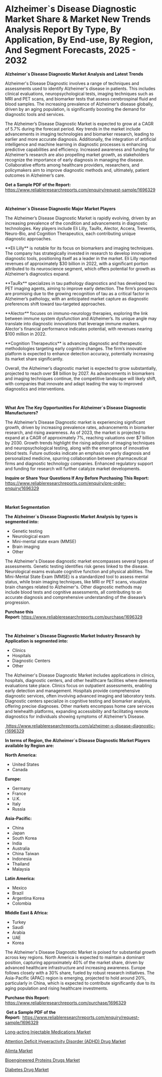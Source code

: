 <p><h1>Alzheimer`s Disease Diagnostic Market Share & Market New Trends Analysis Report By Type, By Application, By End-use, By Region, And Segment Forecasts, 2025 - 2032</h1></p><p><strong>Alzheimer`s Disease Diagnostic Market Analysis and Latest Trends</strong></p>
<p><p>Alzheimer's Disease Diagnostic involves a range of techniques and assessments used to identify Alzheimer's disease in patients. This includes clinical evaluations, neuropsychological tests, imaging techniques such as MRI and PET scans, and biomarker tests that assess cerebrospinal fluid and blood samples. The increasing prevalence of Alzheimer’s disease globally, driven by an aging population, is significantly boosting the demand for diagnostic tools and services.</p><p>The Alzheimer’s Disease Diagnostic Market is expected to grow at a CAGR of 5.7% during the forecast period. Key trends in the market include advancements in imaging technologies and biomarker research, leading to earlier and more accurate diagnosis. Additionally, the integration of artificial intelligence and machine learning in diagnostic processes is enhancing predictive capabilities and efficiency. Increased awareness and funding for Alzheimer’s research are also propelling market growth, as stakeholders recognize the importance of early diagnosis in managing the disease. Collaborative efforts among healthcare providers, researchers, and policymakers aim to improve diagnostic methods and, ultimately, patient outcomes in Alzheimer’s care.</p></p>
<p><strong>Get a Sample PDF of the Report:&nbsp;</strong> <a href="https://www.reliableresearchreports.com/enquiry/request-sample/1696329?utm_campaign=102&utm_medium=2&utm_source=Github&utm_content=ia&utm_term=08012025&utm_id=alzheimers-disease-diagnostic">https://www.reliableresearchreports.com/enquiry/request-sample/1696329</a></p>
<p>&nbsp;</p>
<p><strong>Alzheimer`s Disease Diagnostic Major Market Players</strong></p>
<p><p>The Alzheimer’s Disease Diagnostic Market is rapidly evolving, driven by an increasing prevalence of the condition and advancements in diagnostic technologies. Key players include Eli Lilly, TauRx, Alector, Accera, Treventis, Neuro-Bio, and Cognition Therapeutics, each contributing unique diagnostic approaches.</p><p>**Eli Lilly** is notable for its focus on biomarkers and imaging techniques. The company has strategically invested in research to develop innovative diagnostic tools, positioning itself as a leader in the market. Eli Lilly reported revenues of approximately $30 billion in 2022, with a significant portion attributed to its neuroscience segment, which offers potential for growth as Alzheimer’s diagnostics expand.</p><p>**TauRx** specializes in tau pathology diagnostics and has developed tau PET imaging agents, aiming to improve early detection. The firm’s prospects are promising due to the growing recognition of tau as a critical factor in Alzheimer’s pathology, with an anticipated market capture as diagnostic preferences shift toward tau-targeted approaches.</p><p>**Alector** focuses on immuno-neurology therapies, exploring the link between immune system dysfunction and Alzheimer’s. Its unique angle may translate into diagnostic innovations that leverage immune markers. Alector's financial performance indicates potential, with revenues nearing $100 million in 2022.</p><p>**Cognition Therapeutics** is advancing diagnostic and therapeutic methodologies targeting early cognitive changes. The firm’s innovative platform is expected to enhance detection accuracy, potentially increasing its market share significantly.</p><p>Overall, the Alzheimer’s diagnostic market is expected to grow substantially, projected to reach over $8 billion by 2027. As advancements in biomarkers and imaging techniques continue, the competitive landscape will likely shift, with companies that innovate and adapt leading the way to improved diagnostics and interventions.</p></p>
<p>&nbsp;</p>
<p><strong>What Are The Key Opportunities For Alzheimer`s Disease Diagnostic Manufacturers?</strong></p>
<p><p>The Alzheimer’s Disease Diagnostic market is experiencing significant growth, driven by increasing prevalence rates, advancements in biomarker research, and rising awareness. As of 2023, the market is projected to expand at a CAGR of approximately 7%, reaching valuations over $7 billion by 2030. Growth trends highlight the rising adoption of imaging techniques and neuropsychological testing, along with the emergence of innovative blood tests. Future outlooks indicate an emphasis on early diagnosis and personalized medicine, spurring collaboration between pharmaceutical firms and diagnostic technology companies. Enhanced regulatory support and funding for research will further catalyze market developments.</p></p>
<p><strong>Inquire or Share Your Questions If Any Before Purchasing This Report:</strong> <a href="https://www.reliableresearchreports.com/enquiry/pre-order-enquiry/1696329?utm_campaign=102&utm_medium=2&utm_source=Github&utm_content=ia&utm_term=08012025&utm_id=alzheimers-disease-diagnostic">https://www.reliableresearchreports.com/enquiry/pre-order-enquiry/1696329</a></p>
<p>&nbsp;</p>
<p><strong>Market Segmentation</strong></p>
<p><strong>The Alzheimer`s Disease Diagnostic Market Analysis by types is segmented into:</strong></p>
<p><ul><li>Genetic testing</li><li>Neurological exam</li><li>Mini-mental state exam (MMSE)</li><li>Brain imaging</li><li>Other</li></ul></p>
<p><p>The Alzheimer's Disease diagnostic market encompasses several types of assessments. Genetic testing identifies risk genes linked to the disease. Neurological exams evaluate cognitive function and physical abilities. The Mini-Mental State Exam (MMSE) is a standardized tool to assess mental status, while brain imaging techniques, like MRI or PET scans, visualize brain changes related to Alzheimer's. Other diagnostic methods may include blood tests and cognitive assessments, all contributing to an accurate diagnosis and comprehensive understanding of the disease’s progression.</p></p>
<p><strong>Purchase this Report:&nbsp;</strong><a href="https://www.reliableresearchreports.com/purchase/1696329?utm_campaign=102&utm_medium=2&utm_source=Github&utm_content=ia&utm_term=08012025&utm_id=alzheimers-disease-diagnostic">https://www.reliableresearchreports.com/purchase/1696329</a></p>
<p>&nbsp;</p>
<p><strong>The Alzheimer`s Disease Diagnostic Market Industry Research by Application is segmented into:</strong></p>
<p><ul><li>Clinics</li><li>Hospitals</li><li>Diagnostic Centers</li><li>Other</li></ul></p>
<p><p>The Alzheimer's Disease Diagnostic Market includes applications in clinics, hospitals, diagnostic centers, and other healthcare facilities where dementia evaluations take place. Clinics focus on outpatient assessments, enabling early detection and management. Hospitals provide comprehensive diagnostic services, often involving advanced imaging and laboratory tests. Diagnostic centers specialize in cognitive testing and biomarker analysis, offering precise diagnoses. Other markets encompass home care services and telehealth platforms, expanding accessibility and facilitating remote diagnostics for individuals showing symptoms of Alzheimer’s Disease.</p></p>
<p><a href="https://www.reliableresearchreports.com/alzheimer-s-disease-diagnostic-r1696329?utm_campaign=102&utm_medium=2&utm_source=Github&utm_content=ia&utm_term=08012025&utm_id=alzheimers-disease-diagnostic">&nbsp;https://www.reliableresearchreports.com/alzheimer-s-disease-diagnostic-r1696329</a></p>
<p><strong>In terms of Region, the Alzheimer`s Disease Diagnostic Market Players available by Region are:</strong></p>
<p>
    <p> <strong> North America: </strong>
        <ul>
            <li>United States</li>
            <li>Canada</li>
        </ul>
        </p> 
    <p> <strong> Europe: </strong>
        <ul>
            <li>Germany</li>
            <li>France</li>
            <li>U.K.</li>
            <li>Italy</li>
            <li>Russia</li>
        </ul>
        </p> 
    <p> <strong> Asia-Pacific: </strong>
        <ul>
            <li>China</li>
            <li>Japan</li>
            <li>South Korea</li>
            <li>India</li>
            <li>Australia</li>
            <li>China Taiwan</li>
            <li>Indonesia</li>
            <li>Thailand</li>
            <li>Malaysia</li>
        </ul>
        </p> 
    <p> <strong> Latin America: </strong>
        <ul>
            <li>Mexico</li>
            <li>Brazil</li>
            <li>Argentina Korea</li>
            <li>Colombia</li>
        </ul>
        </p> 
    <p> <strong> Middle East & Africa: </strong>
        <ul>
            <li>Turkey</li>
            <li>Saudi</li>
            <li>Arabia</li>
            <li>UAE</li>
            <li>Korea</li>
        </ul>
    </p>
    </p>
<p><p>The Alzheimer's Disease Diagnostic Market is poised for substantial growth across key regions. North America is expected to maintain a dominant position, capturing approximately 40% of the market share, driven by advanced healthcare infrastructure and increasing awareness. Europe follows closely with a 30% share, fueled by robust research initiatives. The Asia-Pacific (APAC) region is emerging, projected to hold around 20%, particularly in China, which is expected to contribute significantly due to its aging population and rising healthcare investments.</p></p>
<p><strong>Purchase this Report: </strong><a href="https://www.reliableresearchreports.com/purchase/1696329?utm_campaign=102&utm_medium=2&utm_source=Github&utm_content=ia&utm_term=08012025&utm_id=alzheimers-disease-diagnostic">https://www.reliableresearchreports.com/purchase/1696329</a></p>
<p>&nbsp;<strong>Get a Sample PDF of the Report:&nbsp;&nbsp;</strong><a href="https://www.reliableresearchreports.com/enquiry/request-sample/1696329?utm_campaign=102&utm_medium=2&utm_source=Github&utm_content=ia&utm_term=08012025&utm_id=alzheimers-disease-diagnostic">https://www.reliableresearchreports.com/enquiry/request-sample/1696329</a></p>
<p><strong></strong></p>
<p><p><a href="https://github.com/FlorianWolf90/Market-Research-Report-List-1/blob/main/long-acting-injectable-medications-market.md?utm_campaign=102&utm_medium=2&utm_source=Github&utm_content=ia&utm_term=08012025&utm_id=alzheimers-disease-diagnostic">Long-acting Injectable Medications Market</a></p><p><a href="https://github.com/pearlinewhite4692/Market-Research-Report-List-1/blob/main/attention-deficit-hyperactivity-disorder-adhd-drug-market.md?utm_campaign=102&utm_medium=2&utm_source=Github&utm_content=ia&utm_term=08012025&utm_id=alzheimers-disease-diagnostic">Attention Deficit Hyperactivity Disorder (ADHD) Drug Market</a></p><p><a href="https://github.com/NargisHussain75/Market-Research-Report-List-1/blob/main/alimta-market.md?utm_campaign=102&utm_medium=2&utm_source=Github&utm_content=ia&utm_term=08012025&utm_id=alzheimers-disease-diagnostic">Alimta Market</a></p><p><a href="https://github.com/lylyparadise/Market-Research-Report-List-5/blob/main/bioengineered-proteins-drugs-market.md?utm_campaign=102&utm_medium=2&utm_source=Github&utm_content=ia&utm_term=08012025&utm_id=alzheimers-disease-diagnostic">Bioengineered Proteins Drugs Market</a></p><p><a href="https://github.com/hillsmyung726/Market-Research-Report-List-1/blob/main/diabetes-drug-market.md?utm_campaign=102&utm_medium=2&utm_source=Github&utm_content=ia&utm_term=08012025&utm_id=alzheimers-disease-diagnostic">Diabetes Drug Market</a></p></p>